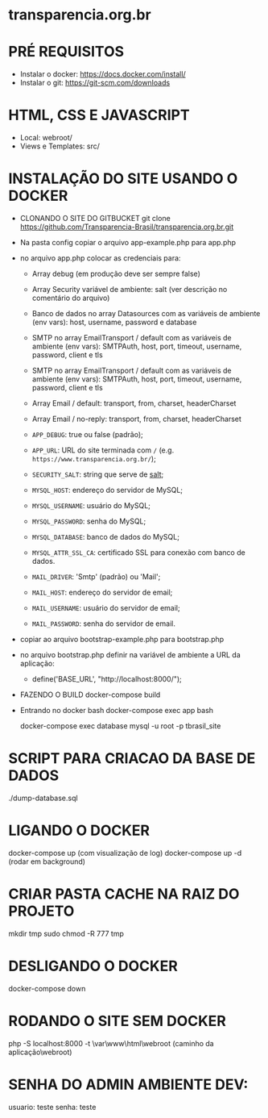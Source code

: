 # transparencia.org.br

# PRÉ REQUISITOS

-   Instalar o docker: https://docs.docker.com/install/
-   Instalar o git: https://git-scm.com/downloads

# HTML, CSS E JAVASCRIPT

-   Local: webroot/
-   Views e Templates: src/

# INSTALAÇÃO DO SITE USANDO O DOCKER

-   CLONANDO O SITE DO GITBUCKET
    git clone https://github.com/Transparencia-Brasil/transparencia.org.br.git

-   Na pasta config copiar o arquivo app-example.php para app.php

-   no arquivo app.php colocar as credenciais para:
  
    * Array debug (em produção deve ser sempre false)
    
    * Array Security variável de ambiente: salt (ver descrição no comentário do arquivo)
  
    * Banco de dados no array Datasources com as variáveis de ambiente (env vars): host, username, password e database

    * SMTP no array EmailTransport / default com as variáveis de ambiente (env vars): SMTPAuth, host, port, timeout, username, password, client e tls

    * SMTP no array EmailTransport / default com as variáveis de ambiente (env vars): SMTPAuth, host, port, timeout, username, password, client e tls

    * Array Email / default: transport, from, charset, headerCharset

    * Array Email / no-reply: transport, from, charset, headerCharset

    * `APP_DEBUG`: true ou false (padrão);
    * `APP_URL`: URL do site terminada com `/` (e.g. `https://www.transparencia.org.br/`);
    * `SECURITY_SALT`: string que serve de [salt](https://en.wikipedia.org/wiki/Salt_(cryptography));
    * `MYSQL_HOST`: endereço do servidor de MySQL;
    * `MYSQL_USERNAME`: usuário do MySQL;
    * `MYSQL_PASSWORD`: senha do MySQL;
    * `MYSQL_DATABASE`: banco de dados do MySQL;
    * `MYSQL_ATTR_SSL_CA`: certificado SSL para conexão com banco de dados.
    * `MAIL_DRIVER`: 'Smtp' (padrão) ou 'Mail';
    * `MAIL_HOST`: endereço do servidor de email;
    * `MAIL_USERNAME`: usuário do servidor de email;
    * `MAIL_PASSWORD`: senha do servidor de email.

-   copiar ao arquivo bootstrap-example.php para bootstrap.php

-   no arquivo bootstrap.php definir na variável de ambiente a URL da aplicação:

    * define('BASE_URL', "http://localhost:8000/");

-   FAZENDO O BUILD
    docker-compose build

-   Entrando no docker bash
    docker-compose exec app bash

    docker-compose exec database mysql -u root -p tbrasil_site

# SCRIPT PARA CRIACAO DA BASE DE DADOS
./dump-database.sql

# LIGANDO O DOCKER

docker-compose up (com visualização de log)
docker-compose up -d (rodar em background)

# CRIAR PASTA CACHE NA RAIZ DO PROJETO
mkdir tmp
sudo chmod -R 777 tmp
# DESLIGANDO O DOCKER

docker-compose down

# RODANDO O SITE SEM DOCKER

php -S localhost:8000 -t \var\www\html\webroot (caminho da aplicação\webroot)

# SENHA DO ADMIN AMBIENTE DEV:

usuario: teste
senha: teste